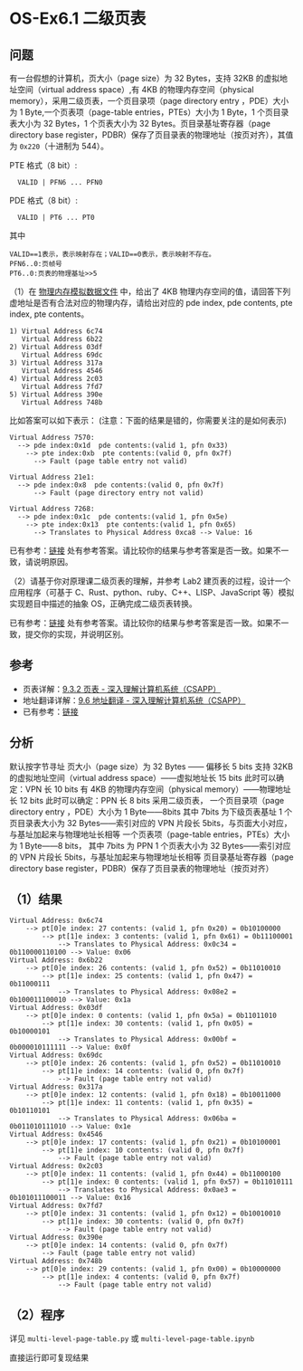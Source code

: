 # OS-Ex6.1 二级页表

## 问题

有一台假想的计算机，页大小（page size）为 32 Bytes，支持 32KB 的虚拟地址空间（virtual address space）,有 4KB 的物理内存空间（physical memory），采用二级页表，一个页目录项（page directory entry ，PDE）大小为 1 Byte,一个页表项（page-table entries，PTEs）大小为 1 Byte，1 个页目录表大小为 32 Bytes，1 个页表大小为 32 Bytes。页目录基址寄存器（page directory base register，PDBR）保存了页目录表的物理地址（按页对齐），其值为 `0x220`（十进制为 544）。

PTE 格式（8 bit）:

```
  VALID | PFN6 ... PFN0
```

PDE 格式（8 bit）:

```
  VALID | PT6 ... PT0
```

其中

```
VALID==1表示，表示映射存在；VALID==0表示，表示映射不存在。
PFN6..0:页帧号
PT6..0:页表的物理基址>>5
```

（1）在 [物理内存模拟数据文件](https://github.com/chyyuu/os_course_exercises/blob/2018spring/all/03-2-spoc-testdata.md) 中，给出了 4KB 物理内存空间的值，请回答下列虚地址是否有合法对应的物理内存，请给出对应的 pde index, pde contents, pte index, pte contents。

```
1) Virtual Address 6c74
   Virtual Address 6b22
2) Virtual Address 03df
   Virtual Address 69dc
3) Virtual Address 317a
   Virtual Address 4546
4) Virtual Address 2c03
   Virtual Address 7fd7
5) Virtual Address 390e
   Virtual Address 748b
```

比如答案可以如下表示： (注意：下面的结果是错的，你需要关注的是如何表示)

```
Virtual Address 7570:
  --> pde index:0x1d  pde contents:(valid 1, pfn 0x33)
    --> pte index:0xb  pte contents:(valid 0, pfn 0x7f)
      --> Fault (page table entry not valid)

Virtual Address 21e1:
  --> pde index:0x8  pde contents:(valid 0, pfn 0x7f)
      --> Fault (page directory entry not valid)

Virtual Address 7268:
  --> pde index:0x1c  pde contents:(valid 1, pfn 0x5e)
    --> pte index:0x13  pte contents:(valid 1, pfn 0x65)
      --> Translates to Physical Address 0xca8 --> Value: 16
```

已有参考：[链接](https://piazza.com/class/i5j09fnsl7k5x0/post/1161) 处有参考答案。请比较你的结果与参考答案是否一致。如果不一致，请说明原因。

（2）请基于你对原理课二级页表的理解，并参考 Lab2 建页表的过程，设计一个应用程序（可基于 C、Rust、python、ruby、C++、LISP、JavaScript 等）模拟实现题目中描述的抽象 OS，正确完成二级页表转换。

已有参考：[链接](https://piazza.com/class/i5j09fnsl7k5x0/post/1161) 处有参考答案。请比较你的结果与参考答案是否一致。如果不一致，提交你的实现，并说明区别。

## 参考

- 页表详解：[9.3.2 页表  - 深入理解计算机系统（CSAPP）](https://hansimov.gitbook.io/csapp/part2/ch09-virtual-memory/9.3-vm-as-a-tool-for-caching#9.3.2-ye-biao)
- 地址翻译详解：[9.6 地址翻译 - 深入理解计算机系统（CSAPP）](https://hansimov.gitbook.io/csapp/part2/ch09-virtual-memory/9.6-address-translation)
- 已有参考：[链接](https://piazza.com/class/i5j09fnsl7k5x0/post/1161)

## 分析

默认按字节寻址
页大小（page size）为 32 Bytes —— 偏移长 5 bits
支持 32KB 的虚拟地址空间（virtual address space）——虚拟地址长 15 bits
此时可以确定：VPN 长 10 bits
有 4KB 的物理内存空间（physical memory）——物理地址长 12 bits
此时可以确定：PPN 长 8 bits
采用二级页表，
一个页目录项（page directory entry ，PDE）大小为 1 Byte——8bits
其中 7bits 为下级页表基址
1 个页目录表大小为 32 Bytes——索引对应的 VPN 片段长 5bits，与页面大小对应，与基址加起来与物理地址长相等
一个页表项（page-table entries，PTEs）大小为 1 Byte——8 bits，
其中 7bits 为 PPN
1 个页表大小为 32 Bytes——索引对应的 VPN 片段长 5bits，与基址加起来与物理地址长相等
页目录基址寄存器（page directory base register，PDBR）保存了页目录表的物理地址（按页对齐）

## （1）结果

```
Virtual Address: 0x6c74
	--> pt[0]e index: 27 contents: (valid 1, pfn 0x20) = 0b10100000
		--> pt[1]e index: 3 contents: (valid 1, pfn 0x61) = 0b11100001
			--> Translates to Physical Address: 0x0c34 = 0b110000110100 --> Value: 0x06
Virtual Address: 0x6b22
	--> pt[0]e index: 26 contents: (valid 1, pfn 0x52) = 0b11010010
		--> pt[1]e index: 25 contents: (valid 1, pfn 0x47) = 0b11000111
			--> Translates to Physical Address: 0x08e2 = 0b100011100010 --> Value: 0x1a
Virtual Address: 0x03df
	--> pt[0]e index: 0 contents: (valid 1, pfn 0x5a) = 0b11011010
		--> pt[1]e index: 30 contents: (valid 1, pfn 0x05) = 0b10000101
			--> Translates to Physical Address: 0x00bf = 0b000010111111 --> Value: 0x0f
Virtual Address: 0x69dc
	--> pt[0]e index: 26 contents: (valid 1, pfn 0x52) = 0b11010010
		--> pt[1]e index: 14 contents: (valid 0, pfn 0x7f)
			--> Fault (page table entry not valid)
Virtual Address: 0x317a
	--> pt[0]e index: 12 contents: (valid 1, pfn 0x18) = 0b10011000
		--> pt[1]e index: 11 contents: (valid 1, pfn 0x35) = 0b10110101
			--> Translates to Physical Address: 0x06ba = 0b011010111010 --> Value: 0x1e
Virtual Address: 0x4546
	--> pt[0]e index: 17 contents: (valid 1, pfn 0x21) = 0b10100001
		--> pt[1]e index: 10 contents: (valid 0, pfn 0x7f)
			--> Fault (page table entry not valid)
Virtual Address: 0x2c03
	--> pt[0]e index: 11 contents: (valid 1, pfn 0x44) = 0b11000100
		--> pt[1]e index: 0 contents: (valid 1, pfn 0x57) = 0b11010111
			--> Translates to Physical Address: 0x0ae3 = 0b101011100011 --> Value: 0x16
Virtual Address: 0x7fd7
	--> pt[0]e index: 31 contents: (valid 1, pfn 0x12) = 0b10010010
		--> pt[1]e index: 30 contents: (valid 0, pfn 0x7f)
			--> Fault (page table entry not valid)
Virtual Address: 0x390e
	--> pt[0]e index: 14 contents: (valid 0, pfn 0x7f)
		--> Fault (page table entry not valid)
Virtual Address: 0x748b
	--> pt[0]e index: 29 contents: (valid 1, pfn 0x00) = 0b10000000
		--> pt[1]e index: 4 contents: (valid 0, pfn 0x7f)
			--> Fault (page table entry not valid)
```

## （2）程序

详见 `multi-level-page-table.py` 或 `multi-level-page-table.ipynb`

直接运行即可复现结果

